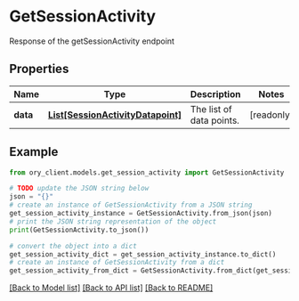 # GetSessionActivity

Response of the getSessionActivity endpoint

## Properties

Name | Type | Description | Notes
------------ | ------------- | ------------- | -------------
**data** | [**List[SessionActivityDatapoint]**](SessionActivityDatapoint.md) | The list of data points. | [readonly] 

## Example

```python
from ory_client.models.get_session_activity import GetSessionActivity

# TODO update the JSON string below
json = "{}"
# create an instance of GetSessionActivity from a JSON string
get_session_activity_instance = GetSessionActivity.from_json(json)
# print the JSON string representation of the object
print(GetSessionActivity.to_json())

# convert the object into a dict
get_session_activity_dict = get_session_activity_instance.to_dict()
# create an instance of GetSessionActivity from a dict
get_session_activity_from_dict = GetSessionActivity.from_dict(get_session_activity_dict)
```
[[Back to Model list]](../README.md#documentation-for-models) [[Back to API list]](../README.md#documentation-for-api-endpoints) [[Back to README]](../README.md)


